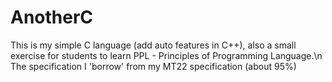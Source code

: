 # AnotherC
This is my simple C language (add auto features in C++), also a small exercise for students to learn PPL - Principles of Programming Language.\n
The specification I 'borrow' from my MT22 specification (about 95%)
